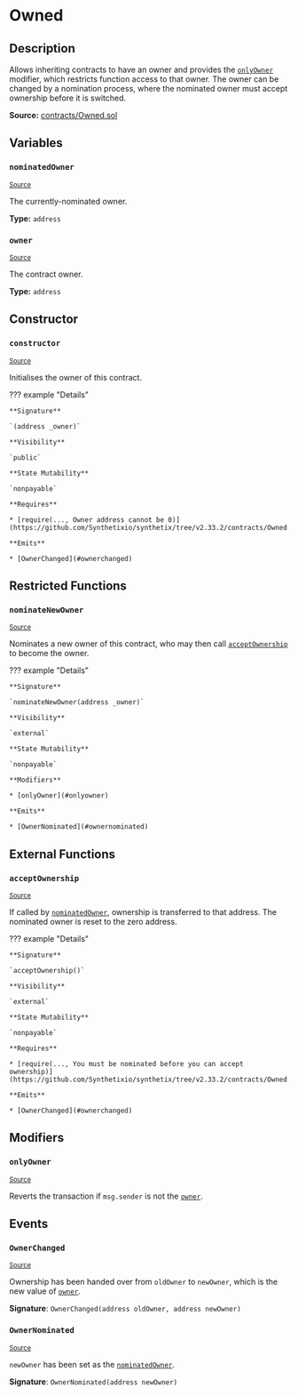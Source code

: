 # Owned

## Description

Allows inheriting contracts to have an owner and provides the [`onlyOwner`](#onlyowner) modifier, which restricts function access to that owner.
The owner can be changed by a nomination process, where the nominated owner must accept ownership before it is switched.

**Source:** [contracts/Owned.sol](https://github.com/Synthetixio/synthetix/tree/v2.33.2/contracts/Owned.sol)

## Variables

### `nominatedOwner`

<sub>[Source](https://github.com/Synthetixio/synthetix/tree/v2.33.2/contracts/Owned.sol#L7)</sub>

The currently-nominated owner.

**Type:** `address`

### `owner`

<sub>[Source](https://github.com/Synthetixio/synthetix/tree/v2.33.2/contracts/Owned.sol#L6)</sub>

The contract owner.

**Type:** `address`

## Constructor

### `constructor`

<sub>[Source](https://github.com/Synthetixio/synthetix/tree/v2.33.2/contracts/Owned.sol#L9)</sub>

Initialises the owner of this contract.

??? example "Details"

    **Signature**

    `(address _owner)`

    **Visibility**

    `public`

    **State Mutability**

    `nonpayable`

    **Requires**

    * [require(..., Owner address cannot be 0)](https://github.com/Synthetixio/synthetix/tree/v2.33.2/contracts/Owned.sol#L10)

    **Emits**

    * [OwnerChanged](#ownerchanged)

## Restricted Functions

### `nominateNewOwner`

<sub>[Source](https://github.com/Synthetixio/synthetix/tree/v2.33.2/contracts/Owned.sol#L15)</sub>

Nominates a new owner of this contract, who may then call [`acceptOwnership`](#acceptownership) to become the owner.

??? example "Details"

    **Signature**

    `nominateNewOwner(address _owner)`

    **Visibility**

    `external`

    **State Mutability**

    `nonpayable`

    **Modifiers**

    * [onlyOwner](#onlyowner)

    **Emits**

    * [OwnerNominated](#ownernominated)

## External Functions

### `acceptOwnership`

<sub>[Source](https://github.com/Synthetixio/synthetix/tree/v2.33.2/contracts/Owned.sol#L20)</sub>

If called by [`nominatedOwner`](#nominatedowner), ownership is transferred to that address.
The nominated owner is reset to the zero address.

??? example "Details"

    **Signature**

    `acceptOwnership()`

    **Visibility**

    `external`

    **State Mutability**

    `nonpayable`

    **Requires**

    * [require(..., You must be nominated before you can accept ownership)](https://github.com/Synthetixio/synthetix/tree/v2.33.2/contracts/Owned.sol#L21)

    **Emits**

    * [OwnerChanged](#ownerchanged)

## Modifiers

### `onlyOwner`

<sub>[Source](https://github.com/Synthetixio/synthetix/tree/v2.33.2/contracts/Owned.sol#L27)</sub>

Reverts the transaction if `msg.sender` is not the [`owner`](#owner).

## Events

### `OwnerChanged`

<sub>[Source](https://github.com/Synthetixio/synthetix/tree/v2.33.2/contracts/Owned.sol#L37)</sub>

Ownership has been handed over from `oldOwner` to `newOwner`, which is the new value of [`owner`](#owner).

**Signature**: `OwnerChanged(address oldOwner, address newOwner)`

### `OwnerNominated`

<sub>[Source](https://github.com/Synthetixio/synthetix/tree/v2.33.2/contracts/Owned.sol#L36)</sub>

`newOwner` has been set as the [`nominatedOwner`](#nominatedowner).

**Signature**: `OwnerNominated(address newOwner)`
